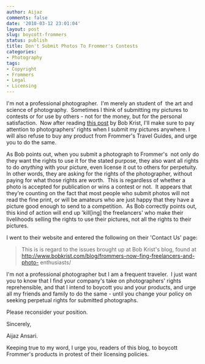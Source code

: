 ```yaml
---
author: Aijaz
comments: false
date: '2010-03-12 23:01:04'
layout: post
slug: boycott-frommers
status: publish
title: Don't Submit Photos To Frommer's Contests
categories:
- Photography
tags:
- Copyright
- Frommers
- Legal
- Licensing
---
```


I'm not a professional photographer.  I'm merely an student of  the art and
science of photography.  Sometimes I think of submitting my pictures to
contests or for use by others - not for the money, but for the personal
satisfaction.  Now after reading [this post](http://www.bobkrist.com/blog/frommers-now-fing-freelancers-and-photo-enthusiasts/) by Bob Krist, I'll make
sure to pay attention to photographers' rights when I submit my pictures
anywhere. I will also refuse to buy any product from Frommer's Travel Guides,
and urge you to do the same.
<!--more-->

As Bob points out, when you submit a photograph to Frommer's  not only do they
want the rights to use it for the stated purpose, they also want all rights to
do _anything_ with your picture, even license it out to others for perpetuity.
In other words, they are asking for the rights of the photographer, without
paying for what those rights are worth.  This is regardless of whether a photo
is accepted for publication or wins a contest or not.  It appears that they're
counting on the fact that most people who submit photos will not read the fine
print, or will be amateurs who are just happy that they have a picture good
enough to send to a competition.  As Bob correctly points out, this kind of
action will end up 'kill[ing] the freelancers' who make their livelihoods
selling the rights to use their pictures, not all the rights to their
pictures.

I went to their website and entered the following on their 'Contact Us' page:

> This is is regard to the issues brought up at Bob Krist's blog, found at
http://www.bobkrist.com/blog/frommers-now-fing-freelancers-and-photo-
enthusiasts/

I'm not a professional photographer but I am a frequent traveler.  I just want
you to know that I find your company's take on photographers' rights
reprehensible, and that I intend to boycott you and your products, and urge
all my friends and family to do the same - until you change your policy on
seeking perpetual rights for submitted photographs.

Please reconsider your position.

Sincerely,

Aijaz Ansari.

Keeping true to my word, I urge you, readers of this blog, to boycott
Frommer's products in protest of their licensing policies.

<!-- ai c /wp/3181524704_017ca436df_b-585x390.jpg /wp/3181524704_017ca436df_b-585x390.jpg 585 390 A Stop Sign in Sharjah, U.A.E. -->
